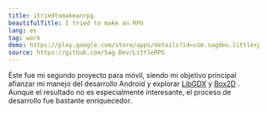 ```yaml
---
title: itriedtomakeanrpg
beautifulTitle: I tried to make an RPG
lang: es
tag: work
demo: https://play.google.com/store/apps/details?id=com.sagdev.littlerpg
source: https://github.com/Sag-Dev/LittleRPG
---
```



Éste fue mi segundo proyecto para móvil, siendo mi objetivo principal
afianzar mi manejo del desarrollo Android y explorar
<a href='https://libgdx.badlogicgames.com/' target='_blank'>LibGDX</a>
y
<a href='https://box2d.org/' target='_blank'>Box2D</a>
. Aunque el resultado no es especialmente interesante, el proceso de
desarrollo fue bastante enriquecedor.

